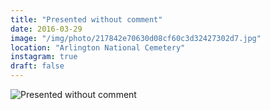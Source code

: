 ```yaml
---
title: "Presented without comment"
date: 2016-03-29
image: "/img/photo/217842e70630d08cf60c3d32427302d7.jpg"
location: "Arlington National Cemetery"
instagram: true
draft: false
---
```


![Presented without comment](/img/photo/217842e70630d08cf60c3d32427302d7.jpg)
